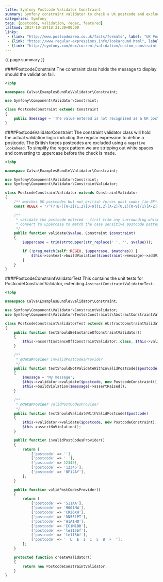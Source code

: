 ```yaml
---
title: Symfony Postcode Validator Constraint
summary: Symfony constraint validator to check a UK postcode and exclude British Forces postcodes.
categories: Symfony
tags: [postcode, validation, regex, featured]
lastmod: 2017-10-18T10:31:30+00:00 
links:
 - {link: "http://www.postcodearea.co.uk/facts/formats", label: "UK Postcode formats explained"}
 - {link: "https://www.regular-expressions.info/lookaround.html", label: "Using negative lookaheads in regular expressions"}
 - {link: "http://symfony.com/doc/current/validation/custom_constraint.html", label: "Symfony: Create a custom Validation Constraint"}
---
```

{{ page.summary }}

<!--more-->

####PostcodeConstraint
The constraint class holds the message to display should the validation fail. 

```php
<?php

namespace Calva\ExamplesBundle\Validator\Constraint;

use Symfony\Component\Validator\Constraint;

class PostcodeConstraint extends Constraint
{
    public $message = 'The value entered is not recognised as a UK postcode.';
}
```

####PostcodeValidatorConstraint
The constraint validator class will hold the actual validation logic including the regular expression to define a 
postcode. The British forces postcodes are excluded using a `negative lookahead`. To simplify the regex pattern we are 
stripping out white spaces and converting to uppercase before the check is made.

```php
<?php

namespace Calva\ExamplesBundle\Validator\Constraint;

use Symfony\Component\Validator\Constraint;
use Symfony\Component\Validator\ConstraintValidator;

class PostcodeConstraintValidator extends ConstraintValidator
{
    /** matches UK postcodes but not british forces post codes (ie BF*) */
    const REGEX = "/^(?!BF)[A-Z]{1,2}[0-9]{1,2}[A-Z]{0,1}[0-9]{1}[A-Z]{2}$/";

    /**
     * validate the postcode entered - first trim any surrounding whitespace and
     * convert to uppercase to match the case sensitive postcode pattern
     */
    public function validate($value, Constraint $constraint)
    {
        $uppercase = trim(strtoupper(str_replace(' ', '', $value)));

        if (!preg_match(self::REGEX, $uppercase, $matches)) {
            $this->context->buildViolation($constraint->message)->addViolation();
        }
    }
}
```

####PostcodeConstraintValidatorTest
This contains the unit tests for PostcodeConstraintValidator, extending `AbstractConstraintValidatorTest`. 

```php
<?php

namespace Calva\ExamplesBundle\Validator\Constraint;

use Symfony\Component\Validator\ConstraintValidator;
use Symfony\Component\Validator\Tests\Constraints\AbstractConstraintValidatorTest;

class PostcodeConstraintValidatorTest extends AbstractConstraintValidatorTest
{
    public function testShouldBeInstanceOfConstraintValidator()
    {
        $this->assertInstanceOf(ConstraintValidator::class, $this->validator);
    }

    /**
     * @dataProvider invalidPostCodesProvider
     */
    public function testShouldNotValidateWithInvalidPostcode($postcode)
    {
        $message = 'My message';
        $this->validator->validate($postcode, new PostcodeConstraint(['message' => $message]));
        $this->buildViolation($message)->assertRaised();
    }

    /**
     * @dataProvider validPostCodesProvider
     */
    public function testShouldValidateWithValidPostcode($postcode)
    {
        $this->validator->validate($postcode, new PostcodeConstraint);
        $this->assertNoViolation();
    }

    public function invalidPostCodesProvider()
    {
        return [
            ['postcode' => ''],
            ['postcode' => ' '],
            ['postcode' => 12345],
            ['postcode' => '12345'],
            ['postcode' => 'BF12AY'],
        ];
    }

    public function validPostCodesProvider()
    {
        return [
            ['postcode' => 'S11AA'],
            ['postcode' => 'M601NW'],
            ['postcode' => 'CR26XH'],
            ['postcode' => 'DN551PT'],
            ['postcode' => 'W1A1HQ'],
            ['postcode' => 'EC1M1BB'],
            ['postcode' => 'le115bf'],
            ['postcode' => 'le115bf'],
            ['postcode' => '  L  E  1  1  5  B  F  '],
        ];
    }

    protected function createValidator()
    {
        return new PostcodeConstraintValidator;
    }
}
```
